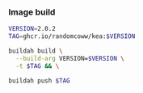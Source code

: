### Image build

```bash
VERSION=2.0.2
TAG=ghcr.io/randomcoww/kea:$VERSION

buildah build \
  --build-arg VERSION=$VERSION \
  -t $TAG && \

buildah push $TAG
```
